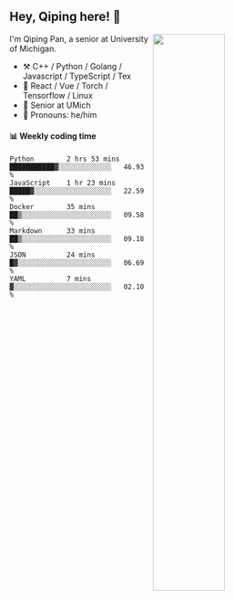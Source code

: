 

## Hey, Qiping here! :wave:

[<img align="right" width="50%" src="https://github-readme-stats.vercel.app/api?username=ppppqp&theme=dark&show_icons=true">](https://metrics.lecoq.io/ppppqp?template=classic)


I'm Qiping Pan, a senior at University of Michigan.

-   :hammer_and_pick: C++ / Python / Golang / Javascript / TypeScript / Tex
-   :pencil: React / Vue / Torch / Tensorflow / Linux 
-   :seedling: Senior at UMich
-   :man: Pronouns: he/him



#### :bar_chart: Weekly coding time

<!--START_SECTION:waka-->

```text
Python        2 hrs 53 mins   ███████████▓░░░░░░░░░░░░░   46.93 %
JavaScript    1 hr 23 mins    █████▓░░░░░░░░░░░░░░░░░░░   22.59 %
Docker        35 mins         ██▒░░░░░░░░░░░░░░░░░░░░░░   09.58 %
Markdown      33 mins         ██▒░░░░░░░░░░░░░░░░░░░░░░   09.18 %
JSON          24 mins         █▓░░░░░░░░░░░░░░░░░░░░░░░   06.69 %
YAML          7 mins          ▓░░░░░░░░░░░░░░░░░░░░░░░░   02.10 %
```

<!--END_SECTION:waka-->

